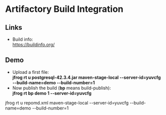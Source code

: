 # Artifactory Build Integration



## Links

- Build info:  
https://buildinfo.org/

## Demo

- Upload a first file:  
**jfrog rt u postgresql-42.3.4.jar maven-stage-local --server-id=yuvcfg  --build-name=demo --build-number=1**
- Now publish the build (**bp** means build-publish):  
**jfrog rt bp demo 1 --server-id=yuvcfg**



jfrog rt u repomd.xml maven-stage-local   --server-id=yuvcfg --build-name=demo --build-number=1
